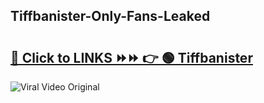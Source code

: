 
 ## Tiffbanister-Only-Fans-Leaked

# <h2><a href="https://clipsfans.com/Tiffbanister&ref=git">🔗 Click to LINKS ⏩⏩ 👉 🟢 Tiffbanister </a></h2>

<a href="https://clipsfans.com/Tiffbanister&ref=git" rel="nofollow" data-target="animated-image.originalLink"><img src="https://i.ibb.co.com/xMMVF88/686577567.gif" alt="Viral Video Original" style="max-width: 100%; display: inline-block;" data-target="animated-image.originalImage"></a>
